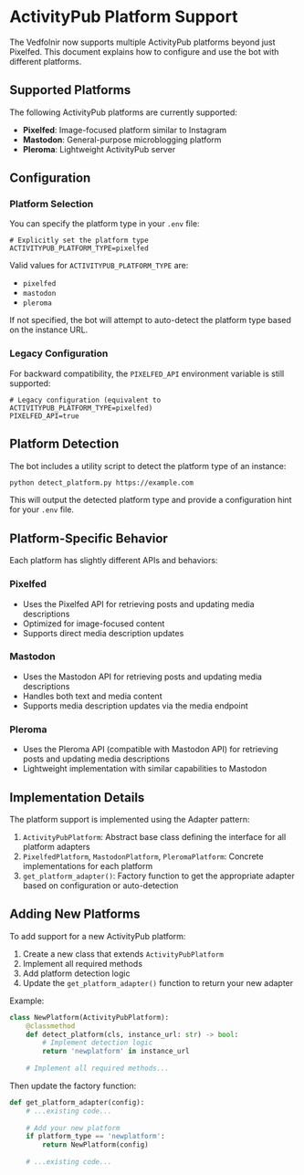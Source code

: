 # ActivityPub Platform Support

The Vedfolnir now supports multiple ActivityPub platforms beyond just Pixelfed. This document explains how to configure and use the bot with different platforms.

## Supported Platforms

The following ActivityPub platforms are currently supported:

- **Pixelfed**: Image-focused platform similar to Instagram
- **Mastodon**: General-purpose microblogging platform
- **Pleroma**: Lightweight ActivityPub server

## Configuration

### Platform Selection

You can specify the platform type in your `.env` file:

```
# Explicitly set the platform type
ACTIVITYPUB_PLATFORM_TYPE=pixelfed
```

Valid values for `ACTIVITYPUB_PLATFORM_TYPE` are:
- `pixelfed`
- `mastodon`
- `pleroma`

If not specified, the bot will attempt to auto-detect the platform type based on the instance URL.

### Legacy Configuration

For backward compatibility, the `PIXELFED_API` environment variable is still supported:

```
# Legacy configuration (equivalent to ACTIVITYPUB_PLATFORM_TYPE=pixelfed)
PIXELFED_API=true
```

## Platform Detection

The bot includes a utility script to detect the platform type of an instance:

```bash
python detect_platform.py https://example.com
```

This will output the detected platform type and provide a configuration hint for your `.env` file.

## Platform-Specific Behavior

Each platform has slightly different APIs and behaviors:

### Pixelfed

- Uses the Pixelfed API for retrieving posts and updating media descriptions
- Optimized for image-focused content
- Supports direct media description updates

### Mastodon

- Uses the Mastodon API for retrieving posts and updating media descriptions
- Handles both text and media content
- Supports media description updates via the media endpoint

### Pleroma

- Uses the Pleroma API (compatible with Mastodon API) for retrieving posts and updating media descriptions
- Lightweight implementation with similar capabilities to Mastodon

## Implementation Details

The platform support is implemented using the Adapter pattern:

1. `ActivityPubPlatform`: Abstract base class defining the interface for all platform adapters
2. `PixelfedPlatform`, `MastodonPlatform`, `PleromaPlatform`: Concrete implementations for each platform
3. `get_platform_adapter()`: Factory function to get the appropriate adapter based on configuration or auto-detection

## Adding New Platforms

To add support for a new ActivityPub platform:

1. Create a new class that extends `ActivityPubPlatform`
2. Implement all required methods
3. Add platform detection logic
4. Update the `get_platform_adapter()` function to return your new adapter

Example:

```python
class NewPlatform(ActivityPubPlatform):
    @classmethod
    def detect_platform(cls, instance_url: str) -> bool:
        # Implement detection logic
        return 'newplatform' in instance_url
        
    # Implement all required methods...
```

Then update the factory function:

```python
def get_platform_adapter(config):
    # ...existing code...
    
    # Add your new platform
    if platform_type == 'newplatform':
        return NewPlatform(config)
    
    # ...existing code...
```